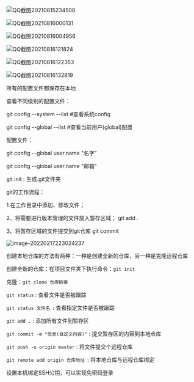 ![QQ截图20210815234508](D:\git截图\QQ截图20210815234508.png)

![QQ截图20210816000131](D:\git截图\QQ截图20210816000131.png)

![QQ截图20210816004956](D:\git截图\QQ截图20210816004956.png)

![QQ截图20210816121824](D:\git截图\QQ截图20210816121824.png)

![QQ截图20210816122353](D:\git截图\QQ截图20210816122353.png)

![QQ截图20210816132819](D:\git截图\QQ截图20210816132819.png)

所有的配置文件都保存在本地



查看不同级别的配置文件：

git config --system --list		#查看系统config

git config --global --list		#查看当前用户(global)配置



配置文件：

git config --global user.name "名字"

git config --global user.name "邮箱"



git init : 生成.git文件夹



git的工作流程：

1.在工作目录中添加、修改文件；

2、将需要进行版本管理的文件放入暂存区域；	git add .

3、将暂存区域的文件提交到git仓库		git commit



![image-20220217223024237](C:\Users\000\AppData\Roaming\Typora\typora-user-images\image-20220217223024237.png)

创建本地仓库的方法有两种：一种是创建全新的仓库，另一种是克隆远程仓库

创建全新的仓库：在项目文件夹下执行命令：`git init`

克隆：`git clone 仓库链接`



`git status` : 查看文件是否被跟踪

`git status 文件名 `: 查看指定文件是否被跟踪

`git add .` : 添加所有文件到暂存区

`git commit -m "信息(自定义内容)"` : 提交暂存区的内容到本地仓库

`git push -u origin master` : 将文件提交个远程仓库

`git remote add origin 仓库地址 `: 将本地仓库与远程仓库绑定





设置本机绑定SSH公钥，可以实现免密码登录